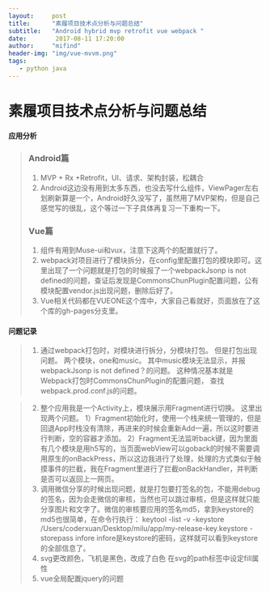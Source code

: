 ```yaml
---
layout:     post
title:      "素履项目技术点分析与问题总结"
subtitle:   "Android hybrid mvp retrofit vue webpack "
date:        2017-08-11 17:20:00
author:     "mifind"
header-img: "img/vue-mvvm.png"
tags:
   - python java 
---
```



# 素履项目技术点分析与问题总结
#### 应用分析
> ### Android篇
> 
> 1. MVP + Rx +Retrofit，UI、请求、架构封装，松耦合
> 2. Android这边没有用到太多东西，也没去写什么组件，ViewPager左右划刷新算是一个，Android好久没写了，虽然用了MVP架构，但是自己感觉写的很乱，这个等过一下子具体再复习一下重构一下。
> 
> 
> ### Vue篇
>
> 1. 组件有用到Muse-ui和vux，注意下这两个的配置就行了。
> 2. webpack对项目进行了模块拆分，在config里配置打包的模块即可。这里出现了一个问题就是打包的时候报了一个webpackJsonp is not defined的问题，查证后发现是CommonsChunPlugin配置问题，公有模块配置vendor.js出现问题，删除后好了。
> 3. Vue相关代码都在VUEONE这个库中，大家自己看就好，页面放在了这个库的gh-pages分支里。

#### 问题记录

> 1. 通过webpack打包时，对模块进行拆分，分模块打包。
但是打包出现问题。
两个模块，one和music。
其中music模块无法显示，并报webpackJsonp is not defined？的问题。
这种情况基本就是Webpack打包时CommonsChunPlugin的配置问题，
查找webpack.prod.conf.js的问题。

> 2. 整个应用我是一个Activity上，模块展示用Fragment进行切换。
这里出现两个问题。
> 1）Fragment初始化时，使用一个栈来统一管理的，但是回退App时栈没有清除，再进来的时候会重新Add一遍，所以这时要进行判断，空的容器才添加。
> 2）Fragment无法监听back键，因为里面有几个模块是用h5写的，当页面webView可以goback的时候不需要调用原生的onBackPress，所以这边我进行了处理，处理的方式类似于触摸事件的拦截，我在Fragment里进行了拦截onBackHandler，并判断是否可以返回上一网页。
> 3. 调用微信分享的时候出现问题，就是打包要打签名的包，不能用debug的签名，因为会走微信的审核，当然也可以跳过审核，但是这样就只能分享图片和文字了。微信的审核要应用的签名md5，拿到keystore的md5也很简单，在命令行执行： keytool -list -v -keystore /Users/coderxuan/Desktop/milu/app/my-release-key.keystore -storepass infore
 infore是keystore的密码，这样就可以看到keystore的全部信息了。
> 4. svg更改颜色，飞机是黑色，改成了白色
在svg的path标签中设定fill属性
> 5. vue全局配置jquery的问题

